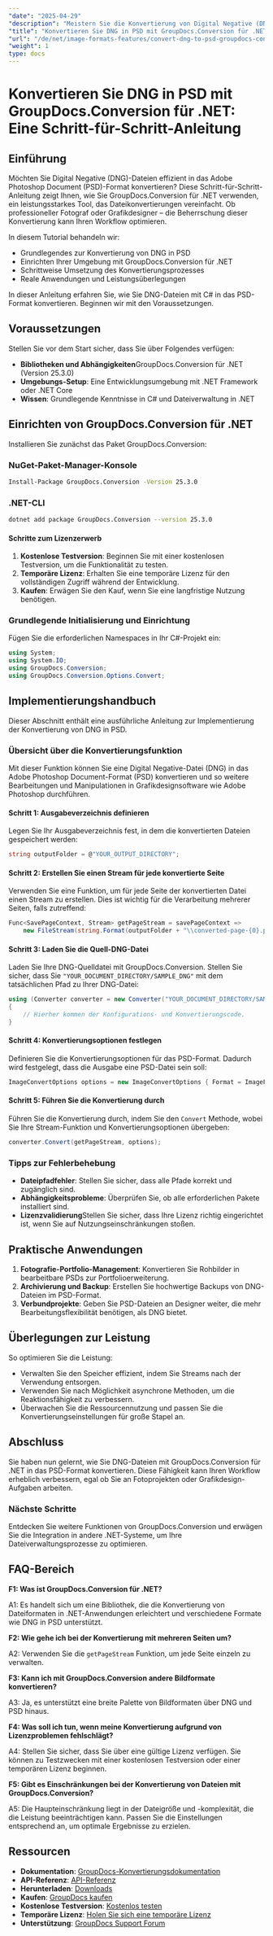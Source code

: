 ```yaml
---
"date": "2025-04-29"
"description": "Meistern Sie die Konvertierung von Digital Negative (DNG)-Dateien in das Adobe Photoshop Document (PSD)-Format mit GroupDocs.Conversion für .NET. Folgen Sie dieser umfassenden Anleitung für effiziente Arbeitsabläufe."
"title": "Konvertieren Sie DNG in PSD mit GroupDocs.Conversion für .NET – Eine Schritt-für-Schritt-Anleitung"
"url": "/de/net/image-formats-features/convert-dng-to-psd-groupdocs-conversion-net/"
"weight": 1
type: docs
---
```

# Konvertieren Sie DNG in PSD mit GroupDocs.Conversion für .NET: Eine Schritt-für-Schritt-Anleitung

## Einführung

Möchten Sie Digital Negative (DNG)-Dateien effizient in das Adobe Photoshop Document (PSD)-Format konvertieren? Diese Schritt-für-Schritt-Anleitung zeigt Ihnen, wie Sie GroupDocs.Conversion für .NET verwenden, ein leistungsstarkes Tool, das Dateikonvertierungen vereinfacht. Ob professioneller Fotograf oder Grafikdesigner – die Beherrschung dieser Konvertierung kann Ihren Workflow optimieren.

In diesem Tutorial behandeln wir:
- Grundlegendes zur Konvertierung von DNG in PSD
- Einrichten Ihrer Umgebung mit GroupDocs.Conversion für .NET
- Schrittweise Umsetzung des Konvertierungsprozesses
- Reale Anwendungen und Leistungsüberlegungen

In dieser Anleitung erfahren Sie, wie Sie DNG-Dateien mit C# in das PSD-Format konvertieren. Beginnen wir mit den Voraussetzungen.

## Voraussetzungen

Stellen Sie vor dem Start sicher, dass Sie über Folgendes verfügen:
- **Bibliotheken und Abhängigkeiten**GroupDocs.Conversion für .NET (Version 25.3.0)
- **Umgebungs-Setup**: Eine Entwicklungsumgebung mit .NET Framework oder .NET Core
- **Wissen**: Grundlegende Kenntnisse in C# und Dateiverwaltung in .NET

## Einrichten von GroupDocs.Conversion für .NET

Installieren Sie zunächst das Paket GroupDocs.Conversion:

### NuGet-Paket-Manager-Konsole

```bash
Install-Package GroupDocs.Conversion -Version 25.3.0
```

### .NET-CLI

```bash
dotnet add package GroupDocs.Conversion --version 25.3.0
```

#### Schritte zum Lizenzerwerb

1. **Kostenlose Testversion**: Beginnen Sie mit einer kostenlosen Testversion, um die Funktionalität zu testen.
2. **Temporäre Lizenz**: Erhalten Sie eine temporäre Lizenz für den vollständigen Zugriff während der Entwicklung.
3. **Kaufen**: Erwägen Sie den Kauf, wenn Sie eine langfristige Nutzung benötigen.

### Grundlegende Initialisierung und Einrichtung

Fügen Sie die erforderlichen Namespaces in Ihr C#-Projekt ein:

```csharp
using System;
using System.IO;
using GroupDocs.Conversion;
using GroupDocs.Conversion.Options.Convert;
```

## Implementierungshandbuch

Dieser Abschnitt enthält eine ausführliche Anleitung zur Implementierung der Konvertierung von DNG in PSD.

### Übersicht über die Konvertierungsfunktion

Mit dieser Funktion können Sie eine Digital Negative-Datei (DNG) in das Adobe Photoshop Document-Format (PSD) konvertieren und so weitere Bearbeitungen und Manipulationen in Grafikdesignsoftware wie Adobe Photoshop durchführen.

#### Schritt 1: Ausgabeverzeichnis definieren

Legen Sie Ihr Ausgabeverzeichnis fest, in dem die konvertierten Dateien gespeichert werden:

```csharp
string outputFolder = @"YOUR_OUTPUT_DIRECTORY";
```

#### Schritt 2: Erstellen Sie einen Stream für jede konvertierte Seite

Verwenden Sie eine Funktion, um für jede Seite der konvertierten Datei einen Stream zu erstellen. Dies ist wichtig für die Verarbeitung mehrerer Seiten, falls zutreffend:

```csharp
Func<SavePageContext, Stream> getPageStream = savePageContext =>
    new FileStream(string.Format(outputFolder + "\\converted-page-{0}.psd", savePageContext.Page), FileMode.Create);
```

#### Schritt 3: Laden Sie die Quell-DNG-Datei

Laden Sie Ihre DNG-Quelldatei mit GroupDocs.Conversion. Stellen Sie sicher, dass Sie `"YOUR_DOCUMENT_DIRECTORY/SAMPLE_DNG"` mit dem tatsächlichen Pfad zu Ihrer DNG-Datei:

```csharp
using (Converter converter = new Converter("YOUR_DOCUMENT_DIRECTORY/SAMPLE_DNG"))
{
    // Hierher kommen der Konfigurations- und Konvertierungscode.
}
```

#### Schritt 4: Konvertierungsoptionen festlegen

Definieren Sie die Konvertierungsoptionen für das PSD-Format. Dadurch wird festgelegt, dass die Ausgabe eine PSD-Datei sein soll:

```csharp
ImageConvertOptions options = new ImageConvertOptions { Format = ImageFileType.Psd };
```

#### Schritt 5: Führen Sie die Konvertierung durch

Führen Sie die Konvertierung durch, indem Sie den `Convert` Methode, wobei Sie Ihre Stream-Funktion und Konvertierungsoptionen übergeben:

```csharp
converter.Convert(getPageStream, options);
```

### Tipps zur Fehlerbehebung

- **Dateipfadfehler**: Stellen Sie sicher, dass alle Pfade korrekt und zugänglich sind.
- **Abhängigkeitsprobleme**: Überprüfen Sie, ob alle erforderlichen Pakete installiert sind.
- **Lizenzvalidierung**Stellen Sie sicher, dass Ihre Lizenz richtig eingerichtet ist, wenn Sie auf Nutzungseinschränkungen stoßen.

## Praktische Anwendungen

1. **Fotografie-Portfolio-Management**: Konvertieren Sie Rohbilder in bearbeitbare PSDs zur Portfolioerweiterung.
2. **Archivierung und Backup**: Erstellen Sie hochwertige Backups von DNG-Dateien im PSD-Format.
3. **Verbundprojekte**: Geben Sie PSD-Dateien an Designer weiter, die mehr Bearbeitungsflexibilität benötigen, als DNG bietet.

## Überlegungen zur Leistung

So optimieren Sie die Leistung:
- Verwalten Sie den Speicher effizient, indem Sie Streams nach der Verwendung entsorgen.
- Verwenden Sie nach Möglichkeit asynchrone Methoden, um die Reaktionsfähigkeit zu verbessern.
- Überwachen Sie die Ressourcennutzung und passen Sie die Konvertierungseinstellungen für große Stapel an.

## Abschluss

Sie haben nun gelernt, wie Sie DNG-Dateien mit GroupDocs.Conversion für .NET in das PSD-Format konvertieren. Diese Fähigkeit kann Ihren Workflow erheblich verbessern, egal ob Sie an Fotoprojekten oder Grafikdesign-Aufgaben arbeiten.

### Nächste Schritte

Entdecken Sie weitere Funktionen von GroupDocs.Conversion und erwägen Sie die Integration in andere .NET-Systeme, um Ihre Dateiverwaltungsprozesse zu optimieren.

## FAQ-Bereich

**F1: Was ist GroupDocs.Conversion für .NET?**

A1: Es handelt sich um eine Bibliothek, die die Konvertierung von Dateiformaten in .NET-Anwendungen erleichtert und verschiedene Formate wie DNG in PSD unterstützt.

**F2: Wie gehe ich bei der Konvertierung mit mehreren Seiten um?**

A2: Verwenden Sie die `getPageStream` Funktion, um jede Seite einzeln zu verwalten.

**F3: Kann ich mit GroupDocs.Conversion andere Bildformate konvertieren?**

A3: Ja, es unterstützt eine breite Palette von Bildformaten über DNG und PSD hinaus.

**F4: Was soll ich tun, wenn meine Konvertierung aufgrund von Lizenzproblemen fehlschlägt?**

A4: Stellen Sie sicher, dass Sie über eine gültige Lizenz verfügen. Sie können zu Testzwecken mit einer kostenlosen Testversion oder einer temporären Lizenz beginnen.

**F5: Gibt es Einschränkungen bei der Konvertierung von Dateien mit GroupDocs.Conversion?**

A5: Die Haupteinschränkung liegt in der Dateigröße und -komplexität, die die Leistung beeinträchtigen kann. Passen Sie die Einstellungen entsprechend an, um optimale Ergebnisse zu erzielen.

## Ressourcen

- **Dokumentation**: [GroupDocs-Konvertierungsdokumentation](https://docs.groupdocs.com/conversion/net/)
- **API-Referenz**: [API-Referenz](https://reference.groupdocs.com/conversion/net/)
- **Herunterladen**: [Downloads](https://releases.groupdocs.com/conversion/net/)
- **Kaufen**: [GroupDocs kaufen](https://purchase.groupdocs.com/buy)
- **Kostenlose Testversion**: [Kostenlos testen](https://releases.groupdocs.com/conversion/net/)
- **Temporäre Lizenz**: [Holen Sie sich eine temporäre Lizenz](https://purchase.groupdocs.com/temporary-license/)
- **Unterstützung**: [GroupDocs Support Forum](https://forum.groupdocs.com/c/conversion/10)